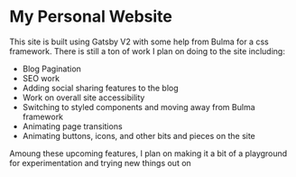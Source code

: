 # My Personal Website

This site is built using Gatsby V2 with some help from Bulma for a css framework.  There is still a ton of work I plan on doing to the site including:
- Blog Pagination
- SEO work
- Adding social sharing features to the blog
- Work on overall site accessibility
- Switching to styled components and moving away from Bulma framework
- Animating page transitions
- Animating buttons, icons, and other bits and pieces on the site

Amoung these upcoming features, I plan on making it a bit of a playground for experimentation and trying new things out on
